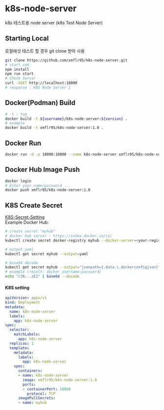 # k8s-node-server
k8s 테스트용 node server (k8s Test Node Server)  

## Starting Local
로컬에섯 테스트 할 경우 git clone 받아 사용
```sh
git clone https://github.com/xmflr95/k8s-node-server.git
# start cmd
npm install
npm run start
# Check Server
curl -XGET http://localhost:18000
# response : K8S Node Server 1
```

## Docker(Podman) Build
```sh
# -t : tag
docker build -t ${username}/k8s-node-server:${version} .
# example
docker build -t xmflr95/k8s-node-server:1.0 .
```

## Docker Run
```sh
docker run -d -p 18000:18000 --name k8s-node-server xmflr95/k8s-node-server:1.0
```

## Docker Hub Image Push
```sh
docker login
# Enter your name/password ...
docker push xmflr95/k8s-node-server:1.0
```

## K8S Create Secret
[K8S-Secret-Setting](https://kubernetes.io/ko/docs/tasks/configure-pod-container/pull-image-private-registry/)  
Example Docker Hub:  
```sh
# create secret "myhub"
# docker hub server : https://index.docker.io/v1/
kubectl create secret docker-registry myhub --docker-server=<your-registry-server> --docker-username=<your-name> --docker-password=<your-pword> --docker-email=<your-email>

# output yaml
kubectl get secret myhub --output=yaml

# base64 decode
kubectl get secret myhub --output="jsonpath={.data.\.dockerconfigjson}" | base64 --decode
# example (result: docker_username:password)
echo "c3R...zE2" | base64 --decode
```

#### K8S setting
```yaml
apiVersion: apps/v1
kind: Deployment
metadata:
  name: k8s-node-server
  labels:
    app: k8s-node-server
spec:
  selector:
    matchLabels:
      app: k8s-node-server
  replicas: 1
  template:
    metadata:
      labels:
        app: k8s-node-server
    spec:
      containers:
      - name: k8s-node-server
        image: xmflr95/k8s-node-server:1.0
        ports:
        - containerPort: 18000
          protocol: TCP
      imagePullSecrets:
      - name: myhub
```
